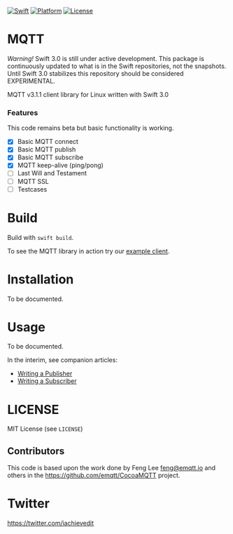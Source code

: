 [![Swift][swift-badge]][swift-url]
[![Platform][platform-badge]][platform-url]
[![License][mit-badge]][mit-url]

MQTT
=========

*Warning!*  Swift 3.0 is still under active development.  This package is continuously updated to what is in the Swift repositories, not the snapshots.  Until Swift 3.0 stabilizes this repository should be considered EXPERIMENTAL.

MQTT v3.1.1 client library for Linux written with Swift 3.0

### Features
This code remains beta but basic functionality is working.  
- [x] Basic MQTT connect
- [x] Basic MQTT publish
- [x] Basic MQTT subscribe
- [x] MQTT keep-alive (ping/pong)
- [ ] Last Will and Testament
- [ ] MQTT SSL
- [ ] Testcases

Build
=====

Build with `swift build`.

To see the MQTT library in action try our [example client](https://github.com/iachievedit/MQTTClient).


Installation
=====
To be documented.


Usage
=====
To be documented.

In the interim, see companion articles:

* [Writing a Publisher](http://dev.iachieved.it/iachievedit/mqtt-with-swift-on-linux/)
* [Writing a Subscriber](http://dev.iachieved.it/iachievedit/mqtt-subscriptions-with-swift-on-linux/)

LICENSE
=======

MIT License (see `LICENSE`)

## Contributors

This code is based upon the work done by Feng Lee <feng@emqtt.io> and others in the https://github.com/emqtt/CocoaMQTT project.

Twitter
======

https://twitter.com/iachievedit

[swift-badge]: https://img.shields.io/badge/Swift-3.0-orange.svg?style=flat
[swift-url]: https://swift.org
[platform-badge]: https://img.shields.io/badge/OS-Linux-lightgray.svg?style=flat
[platform-url]: https://swift.org
[mit-badge]: https://img.shields.io/badge/License-MIT-blue.svg?style=flat
[mit-url]: https://tldrlegal.com/license/mit-license
